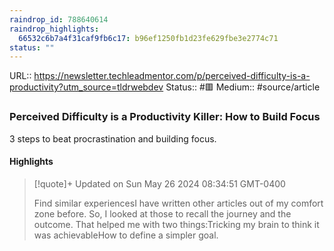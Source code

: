 ```yaml
---
raindrop_id: 788640614
raindrop_highlights:
  66532c6b7a4f31caf9fb6c17: b96ef1250fb1d23fe629fbe3e2774c71
status: ""
---
```


URL:: https://newsletter.techleadmentor.com/p/perceived-difficulty-is-a-productivity?utm_source=tldrwebdev
Status:: #🟥
Medium:: #source/article


### Perceived Difficulty is a Productivity Killer: How to Build Focus

3 steps to beat procrastination and building focus.

#### Highlights

> [!quote]+ Updated on Sun May 26 2024 08:34:51 GMT-0400
>
> Find similar experiencesI have written other articles out of my comfort zone before. So, I looked at those to recall the journey and the outcome. That helped me with two things:Tricking my brain to think it was achievableHow to define a simpler goal.
